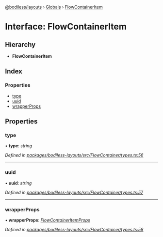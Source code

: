 [@bodiless/layouts](../README.md) › [Globals](../globals.md) › [FlowContainerItem](flowcontaineritem.md)

# Interface: FlowContainerItem

## Hierarchy

* **FlowContainerItem**

## Index

### Properties

* [type](flowcontaineritem.md#type)
* [uuid](flowcontaineritem.md#uuid)
* [wrapperProps](flowcontaineritem.md#wrapperprops)

## Properties

###  type

• **type**: *string*

*Defined in [packages/bodiless-layouts/src/FlowContainer/types.ts:56](https://github.com/johnsonandjohnson/Bodiless-JS/blob/51e459d/packages/bodiless-layouts/src/FlowContainer/types.ts#L56)*

___

###  uuid

• **uuid**: *string*

*Defined in [packages/bodiless-layouts/src/FlowContainer/types.ts:57](https://github.com/johnsonandjohnson/Bodiless-JS/blob/51e459d/packages/bodiless-layouts/src/FlowContainer/types.ts#L57)*

___

###  wrapperProps

• **wrapperProps**: *[FlowContainerItemProps](flowcontaineritemprops.md)*

*Defined in [packages/bodiless-layouts/src/FlowContainer/types.ts:58](https://github.com/johnsonandjohnson/Bodiless-JS/blob/51e459d/packages/bodiless-layouts/src/FlowContainer/types.ts#L58)*
